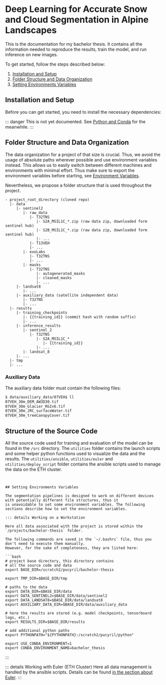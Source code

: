 # Deep Learning for Accurate Snow and Cloud Segmentation in Alpine Landscapes

This is the documentation for my bachelor thesis. It contains all the information needed to reproduce the results, train
the model, and run inference on new images.

To get started, follow the steps described below:

1) [Installation and Setup](#installation-and-setup)
2) [Folder Structure and Data Organization](#folder-structure-and-data-organization)
3) [Setting Environments Variables](#setting-environments-variables)

## Installation and Setup

Before you can get started, you need to install the necessary dependencies:

::: danger
This is not yet documented. See [Python and Conda](/docs/nice_to_know/python_and_conda) for the meanwhile.
:::

## Folder Structure and Data Organization

The data organization for a project of that size is crucial. Thus, we avoid the usage of absolute paths wherever
possible and use environment variables instead. This allows us to easily switch between different machines and
environments with minimal effort. Thus make sure to export the environment variables before starting,
see [Environment Variables](#setting-environments-variables).

Nevertheless, we propose a folder structure that is used throughout the project.

```text
- project_root_directory (cloned repo)
  |- data
     |- sentinel2
        |- raw_data
           |- T32TNS
              |- S2A_MSIL1C_*.zip (raw data zip, downloaded form sentinel hub)
              |- S2B_MSIL1C_*.zip (raw data zip, downloaded form sentinel hub)
              |- ...
           |- T13VEH
           |- ... 
        |- exoLabs
           |- T32TNS
           |- ...
        |- masks
           |- T32TNS
              |- autogenerated_masks
              |- cleaned_masks
              |- ...
     |- landsat8
        |- ...
     |- auxiliary_data (satellite independent data)
        |- T32TNS
        |- ...
  |- results
     |- training_checkpoints
        |- {{training_id}} (commit hash with random suffix)
        |- ...
     |- inference_results
        |- sentinel_2
           |- T32TNS
              |- S2A_MSIL1C_*
                 |- {{training_id}}
              |- ...
        |- landsat_8
     |- ...
  |- tmp
  |- ...
```

### Auxiliary Data

The auxiliary data folder must contain the following files:

```bash
$ data/auxiliary_data/07VEH$ ll
07VEH_30m_DEM_AW3D30.tif
07VEH_30m_Glacier_RGIv6.tif
07VEH_30m_JRC_surfaceWater.tif
07VEH_30m_treeCanopyCover.tif
```

## Structure of the Source Code

All the source code used for training and evaluation of the model can be found in the `/src` directory. The `utilities`
folder contains the launch scripts and some helper python functions used to visualize the data and the results. The
`utilities/ansible`, `utilities/euler`  and `utilities/deploy_script` folder contains the ansible scripts used to manage
the data on the ETH cluster.

```text


## Setting Environments Variables

The segmentation pipelines is designed to work on different devices with potentially different file structures, thus it
is unavoidable to set some environment variables. The following sections describe how to set the environment variables.

::: details Working on a Workstation

Here all data associated with the project is stored within the `/projects/bachelor-thesis` folder.

The following commands are saved in the `~/.bashrc` file, thus you don't need to execute them manually.
However, for the sake of completeness, they are listed here:

```bash
# project base directory, this directory contains
# all the source code and data
export BASE_DIR=/scratch2/pucyril/bachelor-thesis

export TMP_DIR=$BASE_DIR/tmp

# paths to the data
export DATA_DIR=$BASE_DIR/data
export DATA_SENTINEL2=$BASE_DIR/data/sentinel2
export DATA_LANDSAT8=$BASE_DIR/data/landsat8
export AUXILIARY_DATA_DIR=$BASE_DIR/data/auxiliary_data

# here the results are stored (e.g. model checkpoints, tensorboard logs, etc.)
export RESULTS_DIR=$BASE_DIR/results

# add additional python paths
export PYTHONPATH="${PYTHONPATH}:/scratch2/pucyril/python"

export USE_CONDA_ENVIRONMENT=1
export CONDA_ENVIRONMENT_NAME=bachelor_thesis
```

:::

::: details Working with Euler (ETH Cluster)
Here all data management is handled by the ansible scripts. Details can be
found [in the section about Euler](/docs/nice_to_know/euler.html).
:::

